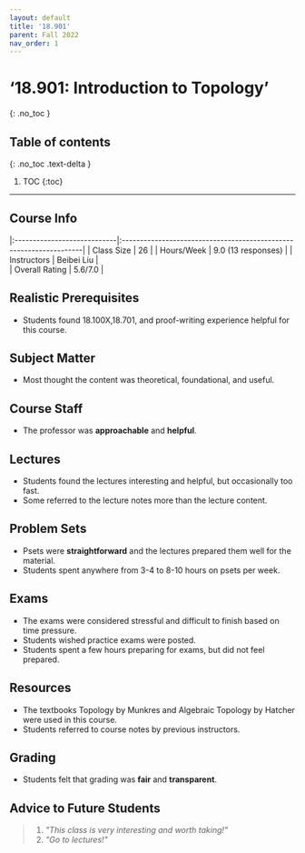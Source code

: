```yaml
---
layout: default
title: '18.901'
parent: Fall 2022
nav_order: 1
---
```


# ‘18.901: Introduction to Topology’
{: .no_toc }

## Table of contents
{: .no_toc .text-delta }

1. TOC
{:toc}

---

## Course Info

|:----------------------------|:-------------------------------------------------------------------|
| Class Size    		| 26                                                            		|
| Hours/Week        	| 9.0 (13 responses)                                          	| 
| Instructors         	| Beibei Liu						|			
| Overall Rating	| 5.6/7.0						|

## Realistic Prerequisites
* Students found 18.100X,18.701, and proof-writing experience helpful for this course.

## Subject Matter
* Most thought the content was theoretical, foundational, and useful. 

## Course Staff
* The professor was **approachable** and **helpful**.

## Lectures
* Students found the lectures interesting and helpful, but occasionally too fast.
* Some referred to the lecture notes more than the lecture content.

## Problem Sets
* Psets were **straightforward** and the lectures prepared them well for the material.
* Students spent anywhere from 3-4 to 8-10 hours on psets per week.

## Exams
* The exams were considered stressful and difficult to finish based on time pressure.
* Students wished practice exams were posted.
* Students spent a few hours preparing for exams, but did not feel prepared.

## Resources
* The textbooks Topology by Munkres and Algebraic Topology by Hatcher were used in this course.
* Students referred to course notes by previous instructors. 

## Grading
* Students felt that grading was **fair** and **transparent**. 

## Advice to Future Students
> 1. *"This class is very interesting and worth taking!"* 
> 2. *"Go to lectures!"*
